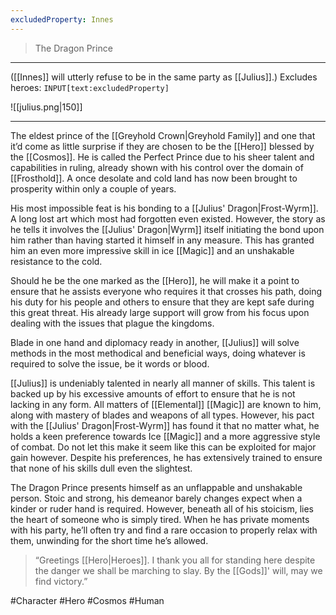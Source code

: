 ```yaml
---
excludedProperty: Innes
---
```

>The Dragon Prince
---

([[Innes]] will utterly refuse to be in the same party as [[Julius]].)
Excludes heroes: `INPUT[text:excludedProperty]`

![[julius.png|150]]

---
The eldest prince of the [[Greyhold Crown|Greyhold Family]] and one that it’d come as little surprise if they are chosen to be the [[Hero]] blessed by the [[Cosmos]]. He is called the Perfect Prince due to his sheer talent and capabilities in ruling, already shown with his control over the domain of [[Frosthold]]. A once desolate and cold land has now been brought to prosperity within only a couple of years.

His most impossible feat is his bonding to a [[Julius' Dragon|Frost-Wyrm]]. A long lost art which most had forgotten even existed. However, the story as he tells it involves the [[Julius' Dragon|Wyrm]] itself initiating the bond upon him rather than having started it himself in any measure. This has granted him an even more impressive skill in ice [[Magic]] and an unshakable resistance to the cold.

Should he be the one marked as the [[Hero]], he will make it a point to ensure that he assists everyone who requires it that crosses his path, doing his duty for his people and others to ensure that they are kept safe during this great threat. His already large support will grow from his focus upon dealing with the issues that plague the kingdoms.

Blade in one hand and diplomacy ready in another, [[Julius]] will solve methods in the most methodical and beneficial ways, doing whatever is required to solve the issue, be it words or blood.

[[Julius]] is undeniably talented in nearly all manner of skills. This talent is backed up by his excessive amounts of effort to ensure that he is not lacking in any form. All matters of [[Elemental]] [[Magic]] are known to him, along with mastery of blades and weapons of all types. However, his pact with the [[Julius' Dragon|Frost-Wyrm]] has found it that no matter what, he holds a keen preference towards Ice [[Magic]] and a more aggressive style of combat. Do not let this make it seem like this can be exploited for major gain however. Despite his preferences, he has extensively trained to ensure that none of his skills dull even the slightest.

The Dragon Prince presents himself as an unflappable and unshakable person. Stoic and strong, his demeanor barely changes expect when a kinder or ruder hand is required. However, beneath all of his stoicism, lies the heart of someone who is simply tired. When he has private moments with his party, he’ll often try and find a rare occasion to properly relax with them, unwinding for the short time he’s allowed.

>“Greetings [[Hero|Heroes]]. I thank you all for standing here despite the danger we shall be marching to slay. By the [[Gods]]' will, may we find victory.”

#Character #Hero #Cosmos #Human